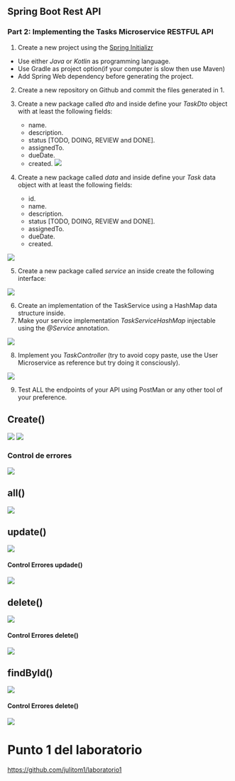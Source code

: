 ## Spring Boot Rest API

### Part 2: Implementing the Tasks Microservice RESTFUL API


1. Create a new project using the [Spring Initializr](https://start.spring.io/)
  * Use either *Java* or *Kotlin* as programming language.
  * Use Gradle as project option(if your computer is slow then use  Maven)
  * Add Spring Web dependency before generating the project.
2. Create a new repository on Github and commit the files generated in 1.
3. Create a new package called *dto* and inside define your *TaskDto* object with at least the following fields:
    * name.
    * description.
    * status [TODO, DOING, REVIEW and DONE].
    * assignedTo.
    * dueDate.
    * created.
![](img/postman1.JPG)

4. Create a new package called *data* and inside define your *Task* data object with at least the following fields:
    * id.
    * name.
    * description.
    * status [TODO, DOING, REVIEW and DONE].
    * assignedTo.
    * dueDate.
    * created.

![](img/postman2.JPG)

5. Create a new package called *service* an inside create the following interface:

![](img/postman3.JPG)

6. Create an implementation of the TaskService using a HashMap data structure inside.
7. Make your service implementation *TaskServiceHashMap* injectable using the *@Service* annotation.

![](img/postman4.JPG)
  
8. Implement you *TaskController* (try to avoid copy paste, use the User Microservice as reference but try doing it consciously).

![](img/postman5.JPG)

9. Test ALL the endpoints of your API using PostMan or any other tool of your preference.


## Create()

![](img/postman7.JPG)     ![](img/postman8.JPG)          

### Control de errores

![](img/postman16.JPG)

## all()

![](img/postman9.JPG)

## update()

![](img/postman10.JPG)

#### Control Errores updade()

![](img/postman11.JPG)

## delete()

![](img/postman12.JPG)

#### Control Errores delete() 

![](img/postman15.JPG)

## findById()

![](img/postman14.JPG)

#### Control Errores delete() 

![](img/postman13.JPG)

# Punto 1 del laboratorio

https://github.com/julitom1/laboratorio1


